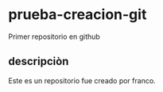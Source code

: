# prueba-creacion-git
Primer repositorio en github


## descripciòn 
Este es un repositorio fue creado por franco.
